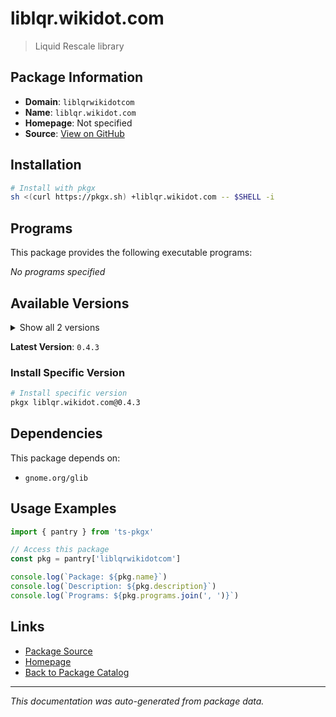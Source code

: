 # liblqr.wikidot.com

> Liquid Rescale library

## Package Information

- **Domain**: `liblqrwikidotcom`
- **Name**: `liblqr.wikidot.com`
- **Homepage**: Not specified
- **Source**: [View on GitHub](https://github.com/pkgxdev/pantry/tree/main/projects/liblqr.wikidot.com/package.yml)

## Installation

```bash
# Install with pkgx
sh <(curl https://pkgx.sh) +liblqr.wikidot.com -- $SHELL -i
```

## Programs

This package provides the following executable programs:

*No programs specified*

## Available Versions

<details>
<summary>Show all 2 versions</summary>

- `0.4.3`, `0.4.2`

</details>

**Latest Version**: `0.4.3`

### Install Specific Version

```bash
# Install specific version
pkgx liblqr.wikidot.com@0.4.3
```

## Dependencies

This package depends on:

- `gnome.org/glib`

## Usage Examples

```typescript
import { pantry } from 'ts-pkgx'

// Access this package
const pkg = pantry['liblqrwikidotcom']

console.log(`Package: ${pkg.name}`)
console.log(`Description: ${pkg.description}`)
console.log(`Programs: ${pkg.programs.join(', ')}`)
```

## Links

- [Package Source](https://github.com/pkgxdev/pantry/tree/main/projects/liblqr.wikidot.com/package.yml)
- [Homepage](#)
- [Back to Package Catalog](../package-catalog.md)

---

*This documentation was auto-generated from package data.*
